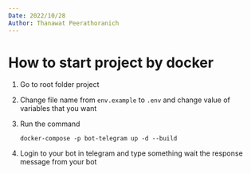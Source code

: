 ```yaml
---
Date: 2022/10/28
Author: Thanawat Peerathoranich
---
```

# How to start project by docker

1. Go to root folder project
2. Change file name from `env.example` to `.env` and change value of variables that you want
3. Run the command

    `docker-compose -p bot-telegram up -d --build`

4. Login to your bot in telegram and type something wait the response message from your bot